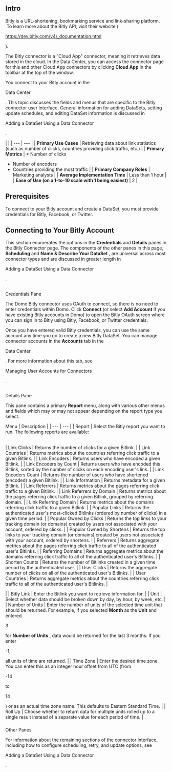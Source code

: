 

Intro
---------

Bitly is a URL-shortening, bookmarking service and link-sharing platform.  To learn more about the Bitly API, visit their website (

https://dev.bitly.com/v4\_documentation.html

).


 The Bitly connector is a "Cloud App" connector, meaning it retrieves data stored in the cloud. In the Data Center, you can access the connector page for this and other Cloud App connectors by clicking
 **Cloud App**
 in the toolbar at the top of the window.


 You connect to your Bitly account in the

Data Center

. This topic discusses the fields and menus that are specific to the Bitly connector user interface. General information for adding DataSets, setting update schedules, and editing DataSet information is discussed in

Adding a DataSet Using a Data Connector

.

  |  |
| --- | --- |
|
**Primary Use Cases**
 |
 Retrieving data about link statistics (such as number of clicks, countries providing click traffic, etc.)
  |
|
**Primary Metrics**
 | * Number of clicks
* Number of encoders
* Countries providing the most traffic
 |
|
**Primary Company Roles**
 |
 Marketing analysts
  |
|
**Average Implementation Time**
 |
 Less than 1 hour
  |
|
**Ease of Use (on a 1-to-10 scale with 1 being easiest)**
 |
 2
  |

Prerequisites
---------------

To connect to your Bitly account and create a DataSet, you must provide credentials for Bitly, Facebook, or Twitter.


 Connecting to Your Bitly Account
----------------------------------

This section enumerates the options in the
 **Credentials**
 and
 **Details**
 panes in the Bitly Connector page. The components of the other panes in this page,
 **Scheduling**
 and
 **Name & Describe Your DataSet**
 , are universal across most connector types and are discussed in greater length in

Adding a DataSet Using a Data Connector

.

##
 Credentials Pane

The Domo Bitly connector uses OAuth to connect, so there is no need to enter credentials within Domo. Click
 **Connect**
 (or select
 **Add Account**
 if you have existing Bitly accounts in Domo) to open the Bitly OAuth screen where you can sign in to Bitly using Bitly, Facebook, or Twitter credentials.


 Once you have entered valid Bitly credentials, you can use the same account any time you go to create a new Bitly DataSet. You can manage connector accounts in the
 **Accounts**
 tab in the

Data Center

. For more information about this tab, see

Managing User Accounts for Connectors

.

##
 Details Pane

This pane contains a primary
 **Report**
 menu, along with various other menus and fields which may or may not appear depending on the report type you select.


 Menu
  |
 Description
  |
| --- | --- |
|
 Report
  |
 Select the Bitly report you want to run. The following reports are available:


|  |  |
| --- | --- |
|
 Link Clicks
  |
 Returns the number of clicks for a given Bitlink.
  |
|
 Link Countries
  |
 Returns metrics about the countries referring click traffic to a given Bitlink.
  |
|
 Link Encoders
  |
 Returns users who have encoded a given Bitlink.
  |
|
 Link Encoders by Count
  |
 Returns users who have encoded this Bitlink, sorted by the number of clicks on each encoding user's link.
  |
|
 Link Encoders Count
  |
 Returns the number of users who have shortened (encoded) a given Bitlink.
  |
|
 Link Information
  |
 Returns metadata for a given Bitlink.
  |
|
 Link Referrers
  |
 Returns metrics about the pages referring click traffic to a given Bitlink.
  |
|
 Link Referrers by Domain
  |
 Returns metrics about the pages referring click traffic to a given Bitlink, grouped by referring domain.
  |
|
 Link Referring Domain
  |
 Returns metrics about the domains referring click traffic to a given Bitlink.
  |
|
 Popular Links
  |
 Returns the authenticated user's most-clicked Bitlinks (ordered by number of clicks) in a given time period.
  |
|
 Popular Owned by Clicks
  |
 Returns the top links to your tracking domain (or domains) created by users not associated with your account, ordered by clicks.
  |
|
 Popular Owned by Shortens
  |
 Returns the top links to your tracking domain (or domains) created by users not associated with your account, ordered by shortens.
  |
|
 Referrers
  |
 Returns aggregate metrics about the pages referring click traffic to all of the authenticated user's Bitlinks.
  |
|
 Referring Domains
  |
 Returns aggregate metrics about the domains referring click traffic to all of the authenticated user's Bitlinks.
  |
|
 Shorten Counts
  |
 Returns the number of Bitlinks created in a given time period by the authenticated user.
  |
|
 User Clicks
  |
 Returns the aggregate number of clicks on all of the authenticated user's Bitlinks.
  |
|
 User Countries
  |
 Returns aggregate metrics about the countries referring click traffic to all of the authenticated user's Bitlinks.
  |


 |
|
 Bitly Link
  |
 Enter the Bitlink you want to retrieve information for.
  |
|
 Unit
  |
 Select whether data should be broken down by day, by hour, by week, etc.
  |
|
 Number of Units
  |
 Enter the number of units of the selected time unit that should be returned. For example, if you selected
 **Month**
 as the
 **Unit**
 and entered

3

for
 **Number of Units**
 , data would be returned for the last 3 months. If you enter

-1,

all units of time are returned.
  |
|
 Time Zone
  |
 Enter the desired time zone. You can enter this as an integer hour offset from UTC (from

-14

to

14

) or as an actual time zone name. This defaults to Eastern Standard Time.
  |
|
 Roll Up
  |
 Choose whether to return data for multiple units rolled up to a single result instead of a separate value for each period of time.
  |


###
 Other Panes

For information about the remaining sections of the connector interface, including how to configure scheduling, retry, and update options, see

Adding a DataSet Using a Data Connector

.

